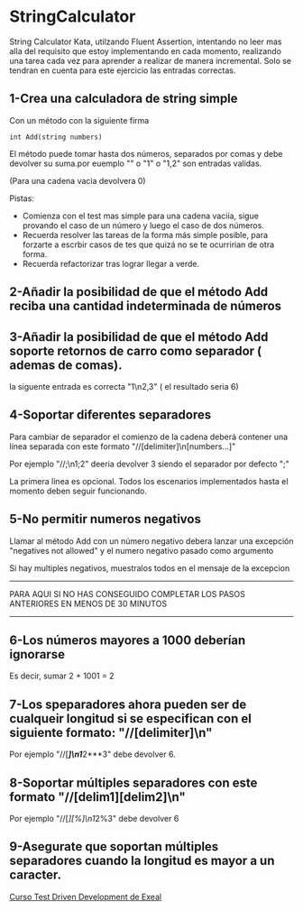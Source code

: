 # StringCalculator
String Calculator Kata, utilzando Fluent Assertion, intentando no leer mas alla del requisito que estoy implementando en cada momento, realizando una tarea cada vez para aprender a realizar de manera incremental. Solo se tendran en cuenta para este ejercicio las entradas correctas.

## 1-Crea una calculadora de string simple

Con un método con la siguiente firma

```
int Add(string numbers)
```

El método puede tomar hasta dos números, separados por comas y debe devolver su suma.por euemplo "" o "1" o "1,2" son entradas validas.

(Para una cadena vacia devolvera 0)

Pistas:

+ Comienza con el test mas simple para una cadena vaciía, sigue provando el caso de un número y luego el caso de dos números.
+ Recuerda resolver las tareas de la forma más simple posible, para forzarte a escrbir casos de tes que quizá no se te ocurririan de otra forma.
+ Recuerda refactorizar tras lograr llegar a verde.

## 2-Añadir la posibilidad de que el método Add reciba una cantidad indeterminada de números

## 3-Añadir la posibilidad de que el método Add soporte retornos de carro como separador ( ademas de comas).

la siguente entrada es correcta "1\n2,3" ( el resultado seria 6)

## 4-Soportar diferentes separadores

Para cambiar de separador el comienzo de la cadena deberá contener una línea separada con este formato "//[delimiter]\n[numbers...]"

Por ejemplo "//;\n1;2" deeria devolver 3 siendo el separador por defecto ";"

La primera linea es opcional. Todos los escenarios implementados hasta el momento deben seguir funcionando.

## 5-No permitir numeros negativos

Llamar al método Add con un número negativo debera lanzar una excepción "negatives not allowed" y el numero negativo pasado como argumento 

Si hay multiples negativos, muestralos todos en el mensaje de la excepcion

----------------------------------------------------------------------------------------------------------------------------------------------------

PARA AQUI SI NO HAS CONSEGUIDO COMPLETAR LOS PASOS ANTERIORES EN MENOS DE 30 MINUTOS

----------------------------------------------------------------------------------------------------------------------------------------------------

## 6-Los números mayores a 1000 deberían ignorarse

Es decir, sumar 2 + 1001 = 2

## 7-Los speparadores ahora pueden ser de cualqueir longitud si se especifican con el siguiente formato: "//[delimiter]\n"

Por ejemplo "//[***]\n1***2***3" debe devolver 6.

## 8-Soportar múltiples separadores con este formato "//[delim1][delim2]\n"

Por ejemplo "//[*][%]\n1*2%3" debe devolver 6

## 9-Asegurate que soportan múltiples separadores cuando la longitud es mayor a un caracter.


[Curso Test Driven Development de Exeal ](https://academia.exeal.com/)
